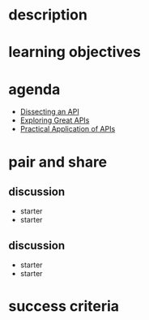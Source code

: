 # description

# learning objectives

# agenda
- [Dissecting an API](/activity-7-1)
- [Exploring Great APIs](/activity-7-2)
- [Practical Application of APIs](/activity-7-3)

# pair and share
## discussion
- starter
- starter

## discussion
- starter
- starter

# success criteria


